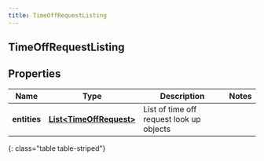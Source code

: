 ```yaml
---
title: TimeOffRequestListing
---
```

## TimeOffRequestListing


## Properties

| Name | Type | Description | Notes |
| ------------ | ------------- | ------------- | ------------- |
| **entities** | <!----><!---->[**List&lt;TimeOffRequest&gt;**](TimeOffRequest.html)<!----> | List of time off request look up objects |  |
{: class="table table-striped"}



